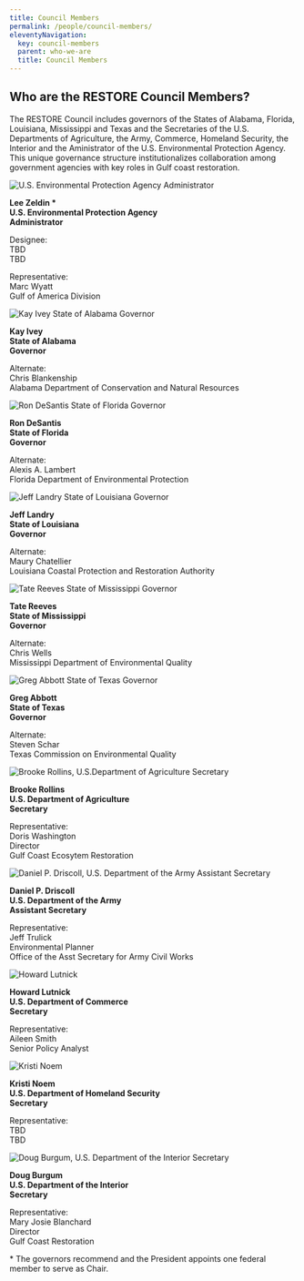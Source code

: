 ```yaml
---
title: Council Members
permalink: /people/council-members/
eleventyNavigation:
  key: council-members
  parent: who-we-are
  title: Council Members
---
```


## Who are the RESTORE Council Members?

The RESTORE Council includes governors of the States of Alabama, Florida, Louisiana, Mississippi and Texas and the Secretaries of the U.S. Departments of Agriculture, the Army, Commerce, Homeland Security, the Interior and the Aministrator of the U.S. Environmental Protection Agency. This unique governance structure institutionalizes collaboration among government agencies with key roles in Gulf coast restoration.

![U.S. Environmental Protection Agency Administrator](/sites/default/files/styles/image_style/public/2025-02/Lee-Zeldin-EPA-Official-Portrait.jpg?itok=aqQtoeOg "U.S. Environmental Protection Agency Administrator")

**Lee Zeldin \***  
**U.S. Environmental Protection Agency**   
**Administrator**

Designee:  
TBD  
TBD

Representative:  
Marc Wyatt  
Gulf of America Division

![Kay Ivey State of Alabama Governor](/sites/default/files/styles/image_style/public/2024-11/Kay%20Ivey.jpg?itok=bwmFMHj5 "Kay Ivey State of Alabama Governor")

**Kay Ivey**   
**State of Alabama**   
**Governor**

Alternate:   
Chris Blankenship  
Alabama Department of Conservation and Natural Resources

![Ron DeSantis State of Florida Governor](/sites/default/files/styles/image_style/public/2024-11/Ron%20DeSantis%20.jpg?itok=7dzlMBxR "Ron DeSantis State of Florida Governor")

**Ron DeSantis**   
**State of Florida**   
**Governor**

Alternate:   
Alexis A. Lambert   
Florida Department of Environmental Protection

![Jeff Landry State of Louisiana Governor](/sites/default/files/styles/image_style/public/2024-11/Jeff%20Landry.png?itok=NOmu08Q_ "Jeff Landry State of Louisiana Governor")

**Jeff Landry**   
**State of Louisiana**   
**Governor**

Alternate:   
Maury Chatellier   
Louisiana Coastal Protection and Restoration Authority

![Tate Reeves State of Mississippi Governor](/sites/default/files/styles/image_style/public/2024-11/Tate%20Reeves.jpg?itok=v4HkxYWb "Tate Reeves State of Mississippi Governor")

**Tate Reeves**   
**State of Mississippi**   
**Governor**

Alternate:   
Chris Wells   
Mississippi Department of Environmental Quality

![Greg Abbott State of Texas Governor](/sites/default/files/styles/image_style/public/2024-11/Greg%20Abbott.jpg?itok=4IBM2jlt "Greg Abbott State of Texas Governor")

**Greg Abbott**   
**State of Texas**   
**Governor**

Alternate:   
Steven Schar   
Texas Commission on Environmental Quality

![Brooke Rollins, U.S.Department of Agriculture Secretary](/sites/default/files/styles/image_style/public/2025-03/sec%20of%20ag.jpg?itok=a_SQmnaA "Brooke Rollins, U.S.Department of Agriculture Secretary")

**Brooke Rollins**   
**U.S. Department of Agriculture**   
**Secretary**

Representative:   
Doris Washington  
Director  
Gulf Coast Ecosytem Restoration

![Daniel P. Driscoll, U.S. Department of the Army Assistant Secretary](/sites/default/files/styles/image_style/public/2025-03/sec%20of%20army.jpg?itok=5bEq3YHl "Daniel P. Driscoll, U.S. Department of the Army Assistant Secretary")

**Daniel P. Driscoll**   
**U.S. Department of the Army**   
**Assistant Secretary**

Representative:   
Jeff Trulick   
Environmental Planner  
Office of the Asst Secretary for Army Civil Works

![Howard Lutnick](/sites/default/files/styles/image_style/public/2025-03/Howard_Lutnick_2025.jpg?itok=EMSiPiOq "Howard Lutnick")

**Howard Lutnick**  
**U.S. Department of Commerce**   
**Secretary**

Representative:   
Aileen Smith   
Senior Policy Analyst

![Kristi Noem](/sites/default/files/styles/image_style/public/2025-04/Kristi%20Noem.webp?itok=qB8y61O9 "Kristi Noem")

**Kristi Noem**   
**U.S. Department of Homeland Security**   
**Secretary**

Representative:   
TBD   
TBD

![Doug Burgum, U.S. Department of the Interior Secretary](/sites/default/files/styles/image_style/public/2025-03/Sec%20of%20the%20Interior.jpg?itok=OToRyT8f "Doug Burgum, U.S. Department of the Interior Secretary")

**Doug Burgum**  
**U.S. Department of the Interior**   
**Secretary**

Representative:   
Mary Josie Blanchard   
Director  
Gulf Coast Restoration

\* The governors recommend and the President appoints one federal member to serve as Chair.
